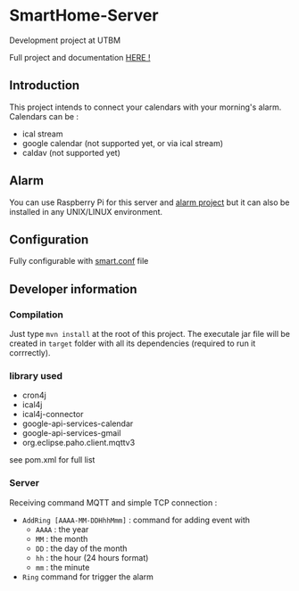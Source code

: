 # SmartHome-Server
Development project at UTBM

Full project and documentation [HERE !](https://github.com/alexgus/SmartHome "Doc")

## Introduction

This project intends to connect your calendars with your morning's alarm. Calendars can be :
 * ical stream
 * google calendar (not supported yet, or via ical stream)
 * caldav (not supported yet)

## Alarm
You can use Raspberry Pi for this server and [alarm project](https://github.com/alexgus/SmartHome-Clock) but it can also be installed in any UNIX/LINUX environment.

## Configuration
Fully configurable with [smart.conf](https://github.com/alexgus/SmartHome-Server/blob/master/smart.conf "Smart.conf file") file

## Developer information
### Compilation
Just type `mvn install` at the root of this project. The executale jar file will be created in `target` folder with all its dependencies (required to run it corrrectly).

### library used
 * cron4j
 * ical4j
 * ical4j-connector
 * google-api-services-calendar
 * google-api-services-gmail
 * org.eclipse.paho.client.mqttv3
 
see pom.xml for full list

### Server
Receiving command MQTT and simple TCP connection :
 * `AddRing [AAAA-MM-DDHhhMmm]` : command for adding event with
     * `AAAA` : the year
     * `MM` : the month
     * `DD` : the day of the month
     * `hh` : the hour (24 hours format)
     * `mm` : the minute
 * `Ring` command for trigger the alarm
